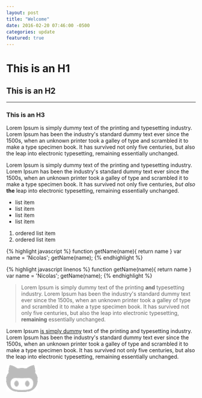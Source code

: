 ```yaml
---
layout: post
title: "Welcome"
date: 2016-02-20 07:46:00 -0500
categories: update
featured: true
---
```


# This is an H1

## This is an H2
---------------------

### This is an H3

Lorem Ipsum is simply dummy text of the printing and typesetting industry. Lorem Ipsum has been the industry's standard dummy text ever since the 1500s, when an unknown printer took a galley of type and scrambled it to make a type specimen book. It has survived not only five centuries, but also the leap into electronic typesetting, remaining essentially unchanged. 

Lorem Ipsum is simply dummy text of the printing and typesetting industry. Lorem Ipsum has been the industry's standard dummy text ever since the 1500s, when an unknown printer took a galley of type and scrambled it to make a type specimen book. It has survived not only five centuries, *but* _also_ __the__ leap into electronic typesetting, remaining essentially unchanged. 

* list item
* list item
* list item
* list item

1. ordered list item
1. ordered list item

{% highlight javascript %}
function getName(name){
  return name
}
var name = 'Nicolas';
getName(name);
{% endhighlight %}

{% highlight javascript linenos %}
function getName(name){
  return name
}
var name = 'Nicolas';
getName(name);
{% endhighlight %}

> Lorem Ipsum is simply dummy text of the printing **and** typesetting industry. Lorem Ipsum has been the industry's standard dummy text ever since the 1500s, when an unknown printer took a galley of type and scrambled it to make a type specimen book. It has survived not only five centuries, but also the leap into electronic typesetting, __remaining__ essentially unchanged.

Lorem Ipsum [is simply dummy](http://example.com) text of the printing and typesetting industry. Lorem Ipsum has been the industry's standard dummy text ever since the 1500s, when an unknown printer took a galley of type and scrambled it to make a type specimen book. It has survived not only five centuries, but also the leap into electronic typesetting, remaining essentially unchanged.

![alto](/images/github.png)